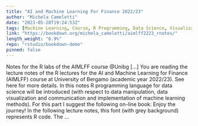 ```yaml
---
title: "AI and Machine Learning For Finance 2022/23"
author: "Michela Cameletti"
date: "2023-05-28T19:24:53Z"
tags: [Machine Learning, Course, R Programming, Data Science, Visualization]
link: "https://bookdown.org/michela_cameletti/aimlff2223_rnotes/"
length_weight: "6.9%"
repo: "rstudio/bookdown-demo"
pinned: false
---
```


Notes for the R labs of the AIMLFF course @Unibg [...] You are reading the lecture notes of the R lectures for the AI and Machine Learning for Finance (AIMLFF) course at University of Bergamo (academic year 2022/23). See here for more details. In this notes R programming language for data science will be introduced (with respect to data manipulation, data visualization and communication and implementation of machine learning methods). For this part I suggest the following on-line book: Enjoy the journey! In the following lecture notes, this font (with grey background) represents R code. The ...
